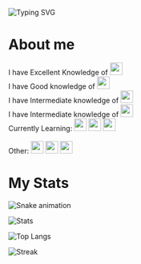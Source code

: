 <p><img src="https://readme-typing-svg.herokuapp.com?font=Fira+Code&amp;pause=1000&amp;center=true&amp;vCenter=true&amp;width=435&amp;lines=Hi+i+am+Tonie;A+Front-end+%26+Back-end+Developer+" alt="Typing SVG"></p>

<h1 id="about-me">About me</h1>

<p style="align:center">
         I have Excellent Knowledge of 
                    <img src="https://cdn.jsdelivr.net/gh/devicons/devicon/icons/javascript/javascript-original.svg" width="25" height="25"><br>
        I have Good knowledge of 
                    <img src="https://cdn.jsdelivr.net/gh/devicons/devicon/icons/css3/css3-original.svg" width="25" height="25"><br>
        I have Intermediate knowledge of 
                    <img src="https://cdn.jsdelivr.net/gh/devicons/devicon/icons/html5/html5-original.svg" width="25" height="25"><br>
        I have Intermediate knowledge of 
                    <img src="https://cdn.jsdelivr.net/gh/devicons/devicon/icons/python/python-original.svg" width="25" height="25"><br>
        Currently Learning: 
            <img src="https://cdn.jsdelivr.net/gh/devicons/devicon/icons/cplusplus/cplusplus-original.svg" height="25" width="25"> 
            <img src="https://cdn.jsdelivr.net/gh/devicons/devicon/icons/c/c-original.svg" height="25" width="25">
            <img src="https://cdn.jsdelivr.net/gh/devicons/devicon/icons/csharp/csharp-original.svg" height="25" width="25"><br><br>        Other: <img src="https://cdn.jsdelivr.net/gh/devicons/devicon/icons/denojs/denojs-original.svg" height="25" width="25">
                    <img src="https://cdn.jsdelivr.net/gh/devicons/devicon/icons/nodejs/nodejs-original.svg" height="25" width="25">
                    <img src="https://cdn.jsdelivr.net/gh/devicons/devicon/icons/php/php-original.svg" height="25" width="25">
</p>
         
<h1 id="stats">My Stats</h1>
<p><img src="https://github.com/TonieC/TonieC/blob/output/github-contribution-grid-snake.svg" alt="Snake animation"></p>
<p><img src="https://github-readme-stats.vercel.app/api?username=toniec&amp;show_icons=true&amp;theme=dark" alt="Stats"></p>
<p><img src="https://github-readme-stats.vercel.app/api/top-langs/?username=toniec&amp;layout=compact&amp;theme=dark" alt="Top Langs"></p>
<p><img src="https://github-readme-streak-stats.herokuapp.com/?user=toniec&amp;theme=dark" alt="Streak"></p>
